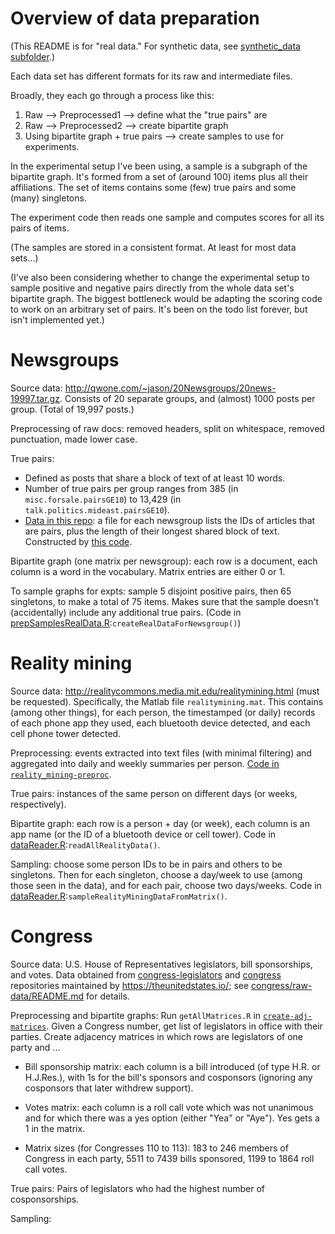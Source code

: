 # Overview of data preparation
(This README is for "real data." For synthetic data, see [synthetic_data subfolder](synthetic_data).)

Each data set has different formats for its raw and intermediate files.

Broadly, they each go through a process like this:

1. Raw --> Preprocessed1 --> define what the "true pairs" are
1. Raw --> Preprocessed2 --> create bipartite graph
1. Using bipartite graph + true pairs --> create samples to use for experiments.

In the experimental setup I've been using, a sample is a subgraph of the bipartite graph. It's formed from a set of (around 100) items plus all their affiliations. The set of items contains some (few) true pairs and some (many) singletons. 

The experiment code then reads one sample and computes scores for all its pairs of items.
     
(The samples are stored in a consistent format. At least for most data sets...)

(I've also been considering whether to change the experimental setup to sample positive and negative pairs directly from the whole data set's bipartite graph. The biggest bottleneck would be adapting the scoring code to work on an arbitrary set of pairs. It's been on the todo list forever, but isn't implemented yet.)


# Newsgroups

Source data: <http://qwone.com/~jason/20Newsgroups/20news-19997.tar.gz>. Consists of 20 separate groups, and (almost) 1000 posts per group. (Total of 19,997 posts.)

Preprocessing of raw docs: removed headers, split on whitespace, removed punctuation, made lower case. 

True pairs: 

* Defined as posts that share a block of text of at least 10 words. 
* Number of true pairs per group ranges from 385 (in `misc.forsale.pairsGE10`) to 13,429 (in `talk.politics.mideast.pairsGE10`).
* [Data in this repo](newsgroups-define_true_pairs/20_newsgroup.pairs): a file for each newsgroup lists the IDs of articles that are pairs, plus the length of their longest shared block of text. Constructed by [this code](newsgroups-define_true_pairs/all-commands.R).

Bipartite graph (one matrix per newsgroup): each row is a document, each column is a word in the vocabulary. Matrix entries are either 0 or 1.

To sample graphs for expts: sample 5 disjoint positive pairs, then 65 singletons, to make a total of 75 items. Makes sure that the sample doesn't (accidentally) include any additional true pairs. (Code in  [prepSamplesRealData.R](sample_graphs/prepSamplesRealData.R):`createRealDataForNewsgroup()`)

# Reality mining

Source data: <http://realitycommons.media.mit.edu/realitymining.html> (must be requested). Specifically, the Matlab file `realitymining.mat`. This contains (among other things), for each person, the timestamped (or daily) records of each phone app they used, each bluetooth device detected, and each cell phone tower detected.

Preprocessing: events extracted into text files (with minimal filtering) and aggregated into daily and weekly summaries per person. [Code in `reality_mining-preproc`](reality_mining-preproc).

True pairs: instances of the same person on different days (or weeks, respectively).

Bipartite graph: each row is a person + day (or week), each column is an app name (or the ID of a bluetooth device or cell tower). Code in [dataReader.R](sample_graphs/dataReader.R):`readAllRealityData()`.

Sampling: choose some person IDs to be in pairs and others to be singletons. Then for each singleton, choose a day/week to use (among those seen in the data), and for each pair, choose two days/weeks. Code in [dataReader.R](sample_graphs/dataReader.R):`sampleRealityMiningDataFromMatrix()`.

# Congress

Source data: U.S. House of Representatives legislators, bill sponsorships, and votes. Data obtained from [congress-legislators](https://www.github.com/unitedstates/congress-legislators) and [congress](https://github.com/unitedstates/congress) repositories maintained by <https://theunitedstates.io/>; see [congress/raw-data/README.md](congress/raw-data/README.md) for details.

Preprocessing and bipartite graphs: Run `getAllMatrices.R` in [`create-adj-matrices`](create-adj-matrices). Given a Congress number, get list of legislators in office with their parties. Create adjacency matrices in which rows are legislators of one party and ...

* Bill sponsorship matrix: each column is a bill introduced (of type H.R. or H.J.Res.), with 1s for the bill's sponsors and cosponsors (ignoring any cosponsors that later withdrew support). 

* Votes matrix: each column is a roll call vote which was not unanimous and for which there was a yes option (either "Yea" or "Aye"). Yes gets a 1 in the matrix.

* Matrix sizes (for Congresses 110 to 113): 183 to 246 members of Congress in each party, 5511 to 7439 bills sponsored, 1199 to 1864 roll call votes.

True pairs: Pairs of legislators who had the highest number of cosponsorships. 


Sampling:

